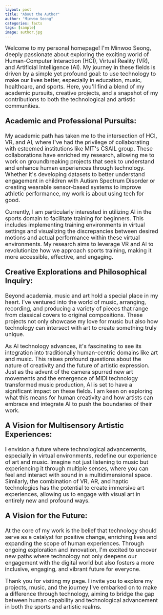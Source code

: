 ```yaml
---
layout: post
title: "About the Author"
author: "Minwoo Seong"
categories: facts
tags: [sample]
image: author.jpg
---
```




<div style="font-size: 18px;"><p>
Welcome to my personal homepage! I'm Minwoo Seong, deeply passionate about exploring the exciting world of Human-Computer Interaction (HCI), Virtual Reality (VR), and Artificial Intelligence (AI). My journey in these fields is driven by a simple yet profound goal: to use technology to make our lives better, especially in education, music, healthcare, and sports. Here, you'll find a blend of my academic pursuits, creative projects, and a snapshot of my contributions to both the technological and artistic communities.
</p></div>

<div style="font-size: 24px;"><p><strong>
Academic and Professional Pursuits:
</strong></p></div>
  
<div style="font-size: 18px;"><p>
My academic path has taken me to the intersection of HCI, VR, and AI, where I've had the privilege of collaborating with esteemed institutions like MIT's CSAIL group. These collaborations have enriched my research, allowing me to work on groundbreaking projects that seek to understand and enhance human experiences through technology. Whether it's developing datasets to better understand engagement in children with Autism Spectrum Disorder or creating wearable sensor-based systems to improve athletic performance, my work is about using tech for good.
</p></div>

<div style="font-size: 18px;"><p>
Currently, I am particularly interested in utilizing AI in the sports domain to facilitate training for beginners. This includes implementing training environments in virtual settings and visualizing the discrepancies between desired motions and actual performance within these virtual environments. My research aims to leverage VR and AI to revolutionize how we approach sports training, making it more accessible, effective, and engaging.
</p></div>

<div style="font-size: 24px;"><p><strong>
Creative Explorations and Philosophical Inquiry:
</strong></p></div>
  
<div style="font-size: 18px;"><p>
Beyond academia, music and art hold a special place in my heart. I've ventured into the world of music, arranging, recording, and producing a variety of pieces that range from classical covers to original compositions. These projects not only showcase my love for music but also how technology can intersect with art to create something truly unique.
</p></div>

<div style="font-size: 18px;"><p>
As AI technology advances, it's fascinating to see its integration into traditionally human-centric domains like art and music. This raises profound questions about the nature of creativity and the future of artistic expression. Just as the advent of the camera spurred new art movements and the emergence of MIDI technology transformed music production, AI is set to have a significant impact on these fields. I am keen on exploring what this means for human creativity and how artists can embrace and integrate AI to push the boundaries of their work.
</p></div>

<div style="font-size: 24px;"><p><strong>
A Vision for Multisensory Artistic Experiences:
</strong></p></div>

<div style="font-size: 18px;"><p>
I envision a future where technological advancements, especially in virtual environments, redefine our experience of art and music. Imagine not just listening to music but experiencing it through multiple senses, where you can feel and interact with sound in a multidimensional space. Similarly, the combination of VR, AR, and haptic technologies has the potential to create immersive art experiences, allowing us to engage with visual art in entirely new and profound ways.
</p></div>

<div style="font-size: 24px;"><p><strong>
A Vision for the Future:
</strong></p></div>
  
<div style="font-size: 18px;"><p>
At the core of my work is the belief that technology should serve as a catalyst for positive change, enriching lives and expanding the scope of human experiences. Through ongoing exploration and innovation, I'm excited to uncover new paths where technology not only deepens our engagement with the digital world but also fosters a more inclusive, engaging, and vibrant future for everyone.
</p></div>

<div style="font-size: 18px;"><p>
Thank you for visiting my page. I invite you to explore my projects, music, and the journey I've embarked on to make a difference through technology, aiming to bridge the gap between human capability and technological advancement in both the sports and artistic realms.
</p></div>
